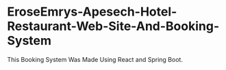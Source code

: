 # EroseEmrys-Apesech-Hotel-Restaurant-Web-Site-And-Booking-System
This Booking System Was Made Using React and Spring Boot.

